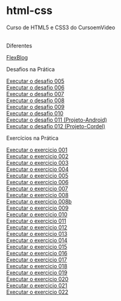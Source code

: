 # html-css
 Curso de HTML5 e CSS3 do CursoemVideo <br><br>

 <p>Diferentes</p>

<a href = "https://joao-heitor.github.io/html-css/flexblog/"> FlexBlog </a>

<p>Desafios na Prática</p>

<a href = "https://joao-heitor.github.io/html-css/desafios/d005/"> Executar o desafio 005 </a><br>
<a href = "https://joao-heitor.github.io/html-css/desafios/d006/"> Executar o desafio 006 </a><br>
<a href = "https://joao-heitor.github.io/html-css/desafios/d007/"> Executar o desafio 007 </a><br>
<a href = "https://joao-heitor.github.io/html-css/desafios/d008/"> Executar o desafio 008 </a><br>
<a href = "https://joao-heitor.github.io/html-css/desafios/d009/"> Executar o desafio 009 </a><br>
<a href = "https://joao-heitor.github.io/html-css/desafios/d010/"> Executar o desafio 010 </a><br>
<a href = "https://joao-heitor.github.io/html-css/desafios/d011/"> Executar o desafio 011 (Projeto-Android) </a><br>
<a href = "https://joao-heitor.github.io/html-css/desafios/d012/"> Executar o desafio 012 (Projeto-Cordel)</a><br>

<p>Exercícios na Prática</p>

<a href = "https://joao-heitor.github.io/html-css/exercicios/ex001/"> Executar o exercicio 001 </a><br>
<a href = "https://joao-heitor.github.io/html-css/exercicios/ex002/"> Executar o exercicio 002 </a><br>
<a href = "https://joao-heitor.github.io/html-css/exercicios/ex003/"> Executar o exercicio 003 </a><br>
<a href = "https://joao-heitor.github.io/html-css/exercicios/ex004/"> Executar o exercicio 004 </a><br>
<a href = "https://joao-heitor.github.io/html-css/exercicios/ex005/"> Executar o exercicio 005 </a><br>
<a href = "https://joao-heitor.github.io/html-css/exercicios/ex006/"> Executar o exercicio 006 </a><br>
<a href = "https://joao-heitor.github.io/html-css/exercicios/ex007/"> Executar o exercicio 007 </a><br>
<a href = "https://joao-heitor.github.io/html-css/exercicios/ex008/"> Executar o exercicio 008 </a><br>
<a href = "https://joao-heitor.github.io/html-css/exercicios/ex008b/"> Executar o exercicio 008b </a><br>
<a href = "https://joao-heitor.github.io/html-css/exercicios/ex009/"> Executar o exercicio 009 </a><br>
<a href = "https://joao-heitor.github.io/html-css/exercicios/ex0010/"> Executar o exercicio 010 </a><br>
<a href = "https://joao-heitor.github.io/html-css/exercicios/ex0011/"> Executar o exercicio 011 </a><br>
<a href = "https://joao-heitor.github.io/html-css/exercicios/ex0012/"> Executar o exercicio 012 </a><br>
<a href = "https://joao-heitor.github.io/html-css/exercicios/ex0013/"> Executar o exercicio 013 </a><br>
<a href = "https://joao-heitor.github.io/html-css/exercicios/ex0014/"> Executar o exercicio 014 </a><br>
<a href = "https://joao-heitor.github.io/html-css/exercicios/ex0015/"> Executar o exercicio 015 </a><br>
<a href = "https://joao-heitor.github.io/html-css/exercicios/ex0016/"> Executar o exercicio 016 </a><br>
<a href = "https://joao-heitor.github.io/html-css/exercicios/ex0017/"> Executar o exercicio 017 </a><br>
<a href = "https://joao-heitor.github.io/html-css/exercicios/ex0018/"> Executar o exercicio 018 </a><br>
<a href = "https://joao-heitor.github.io/html-css/exercicios/ex0019/"> Executar o exercicio 019 </a><br>
<a href = "https://joao-heitor.github.io/html-css/exercicios/ex0020/"> Executar o exercicio 020 </a><br>
<a href = "https://joao-heitor.github.io/html-css/exercicios/ex0021/"> Executar o exercicio 021 </a><br>
<a href = "https://joao-heitor.github.io/html-css/exercicios/ex0022/"> Executar o exercicio 022 </a><br>


